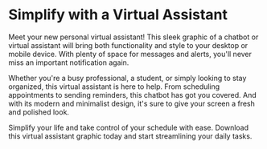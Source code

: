 <!--font:Poppins-->

# Simplify with a Virtual Assistant

Meet your new personal virtual assistant! This sleek graphic of a chatbot or virtual assistant will bring both functionality and style to your desktop or mobile device. With plenty of space for messages and alerts, you'll never miss an important notification again.

Whether you're a busy professional, a student, or simply looking to stay organized, this virtual assistant is here to help. From scheduling appointments to sending reminders, this chatbot has got you covered. And with its modern and minimalist design, it's sure to give your screen a fresh and polished look.

Simplify your life and take control of your schedule with ease. Download this virtual assistant graphic today and start streamlining your daily tasks.

<!--

Write me markdown content of website with wallpaper:

"A wallpaper with a simple graphic of a virtual assistant or chatbot, with space for messages and alerts."

The header of the page should not be copy of the text but rather a real content of the website which is using this wallpaper.


---


# Virtual Assistant Wallpaper

Enhance your desktop or mobile device with this sleek wallpaper featuring a simple graphic of a virtual assistant or chatbot. With plenty of space for messages and alerts, you'll never miss an important notification again.

Whether you're a tech enthusiast or just looking to add some personality to your device, this wallpaper is the perfect choice. Download it today and enjoy the convenience of having your very own virtual assistant at your fingertips.


---


Heading should not include word "wallpaper". The website should not be about the wallpaper itself, wallpaper is just a related background, rewrite whole content.


---


# Your Personal Virtual Assistant

Welcome to your new personal virtual assistant! This sleek graphic of a chatbot or virtual assistant will add personality and functionality to your desktop or mobile device. With plenty of space for messages and alerts, you'll never miss an important notification again.

Whether you're a busy professional, a student, or just someone who wants to stay organized, this virtual assistant is here to help. From scheduling appointments to sending reminders, this chatbot has got you covered. And with its simple yet stylish design, it's sure to impress anyone who sees it on your screen.

So why wait? Download this virtual assistant graphic today and take the first step towards a more productive and organized life.


---


Heading is too long, rewrite whole content.


---


# Simplify Your Life with a Virtual Assistant

Introducing your new personal virtual assistant! This minimalist graphic of a chatbot or virtual assistant will add both style and functionality to your desktop or mobile device. With ample space for messages and alerts, you'll never miss an important notification again.

Whether you're a busy professional, a student, or just someone who wants to stay organized, this virtual assistant is here to help. From scheduling appointments to sending reminders, this chatbot has got you covered. And with its clean and modern design, it's sure to elevate the look of your screen.

Say goodbye to cluttered notifications and disorganized schedules. Download this virtual assistant graphic today and simplify your life with ease.


---


Heading is too long, rewrite whole content.


---


# Streamline Your Life with a Virtual Assistant

Meet your new personal virtual assistant! This sleek graphic of a chatbot or virtual assistant will bring both functionality and style to your desktop or mobile device. With plenty of space for messages and alerts, you'll never miss an important notification again.

Whether you're a busy professional, a student, or simply looking to stay organized, this virtual assistant is here to help. From scheduling appointments to sending reminders, this chatbot has got you covered. And with its modern and minimalist design, it's sure to give your screen a fresh and polished look.

Simplify your life and take control of your schedule with ease. Download this virtual assistant graphic today and start streamlining your daily tasks.


---


Write me a Google font which is best fitting for the website.

Pick from the list:
- Montserrat
- Poppins
- IBM Plex Sans
- Lato
- Barlow Condensed
- Raleway
- Open Sans
- Exo 2
- Dancing Script
- Inter
- Futura
- Alegreya
- Roboto
- Lobster
- Orbitron
- Playfair Display
- Great Vibes


Write just the font name nothing else.


---


Poppins

-->
